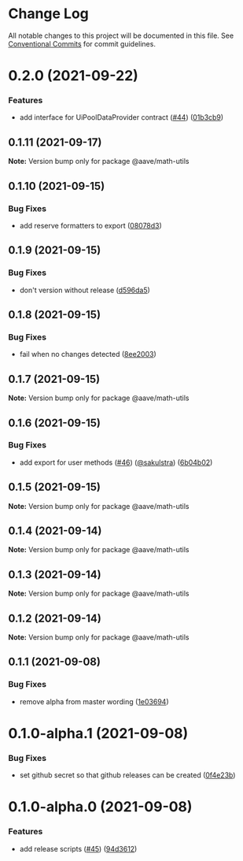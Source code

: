 # Change Log

All notable changes to this project will be documented in this file.
See [Conventional Commits](https://conventionalcommits.org) for commit guidelines.

# 0.2.0 (2021-09-22)


### Features

* add interface for UiPoolDataProvider contract ([#44](https://github.com/@aave/aave-utilities/issues/44)) ([01b3cb9](https://github.com/@aave/aave-utilities/commit/01b3cb9eacf242f2948c0cf728616b2ed1e2f553))





## 0.1.11 (2021-09-17)

**Note:** Version bump only for package @aave/math-utils





## 0.1.10 (2021-09-15)


### Bug Fixes

* add reserve formatters to export ([08078d3](https://github.com/@aave/aave-utilities/commit/08078d38d4adc21089e9d81c06a2c66ffa71ade2))





## 0.1.9 (2021-09-15)


### Bug Fixes

* don't version without release ([d596da5](https://github.com/@aave/aave-utilities/commit/d596da58e55664eec3124c610c9ff94d4805e60a))





## 0.1.8 (2021-09-15)


### Bug Fixes

* fail when no changes detected ([8ee2003](https://github.com/@aave/aave-utilities/commit/8ee2003cc810d34340d9c90d0dc9766e2f42fdd7))





## 0.1.7 (2021-09-15)

**Note:** Version bump only for package @aave/math-utils





## 0.1.6 (2021-09-15)


### Bug Fixes

* add export for user methods ([#46](https://github.com/@aave/aave-utilities/issues/46)) ([@sakulstra](https://github.com/sakulstra)) ([6b04b02](https://github.com/@aave/aave-utilities/commit/6b04b02bff78975352d786b9fe06f68cad19b880))





## 0.1.5 (2021-09-15)

**Note:** Version bump only for package @aave/math-utils





## 0.1.4 (2021-09-14)

**Note:** Version bump only for package @aave/math-utils





## 0.1.3 (2021-09-14)

**Note:** Version bump only for package @aave/math-utils





## 0.1.2 (2021-09-14)

**Note:** Version bump only for package @aave/math-utils





## 0.1.1 (2021-09-08)


### Bug Fixes

* remove alpha from master wording ([1e03694](https://github.com/@aave/aave-utilities/commit/1e03694924f7f9f414f1257ba3b2ef4674ef8874))





# 0.1.0-alpha.1 (2021-09-08)


### Bug Fixes

* set github secret so that github releases can be created ([0f4e23b](https://github.com/@aave/aave-utilities/commit/0f4e23b5d72662f4b05a76704fd4d4d68d39c736))





# 0.1.0-alpha.0 (2021-09-08)


### Features

* add release scripts ([#45](https://github.com/@aave/aave-utilities/issues/45)) ([94d3612](https://github.com/@aave/aave-utilities/commit/94d36123b78eff84b061aa096a5c5d0843741676))
